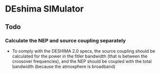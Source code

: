 # DEshima SIMulator

## Todo

### Calculate the NEP and source coupling separately

- To comply with the DESHIMA 2.0 specs, the source coupling should be calculated for the power in the fitler bandwidth (that is between the crossover frequencies), and the NEP should be coupled with the total bandwidth (because the atmosphere is broadband)
